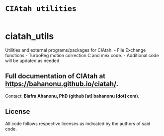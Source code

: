 # `CIAtah utilities`

<img src="https://user-images.githubusercontent.com/5241605/117930569-03593480-b2b3-11eb-87f2-314e8ed77e94.png" align="center" onerror="this.style.display='none'" alt=''>
<br>

# ciatah_utils
Utilities and external programs/packages for CIAtah.
    - File Exchange functions
    - TurboReg motion correction C and mex code.
    - Additional code will be updated as needed.

## Full documentation of CIAtah at https://bahanonu.github.io/ciatah/.

Contact: __Biafra Ahanonu, PhD (github [at] bahanonu [dot] com)__.

## License
All code follows respective licenses as indicated by the authors of said code.